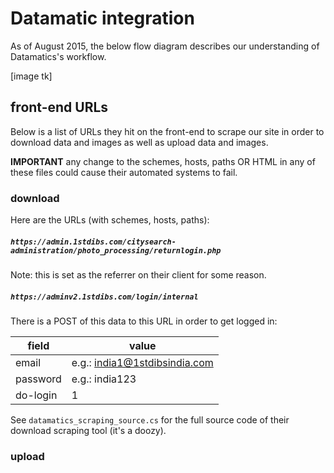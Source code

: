 # Datamatic integration

As of August 2015, the below flow diagram describes our understanding of Datamatics's workflow.

[image tk]

## front-end URLs

Below is a list of URLs they hit on the front-end to scrape our site in order to download data and images as well as upload data and images.

**IMPORTANT** any change to the schemes, hosts, paths OR HTML in any of these files could cause their automated systems to fail.

### download

Here are the URLs (with schemes, hosts, paths):

##### `https://admin.1stdibs.com/citysearch-administration/photo_processing/returnlogin.php`

Note: this is set as the referrer on their client for some reason.

##### `https://adminv2.1stdibs.com/login/internal`

There is a POST of this data to this URL in order to get logged in:

| field    | value                         |
|----------|-------------------------------|
| email    | e.g.: india1@1stdibsindia.com |
| password | e.g.: india123                |
| do-login | 1                             |

See `datamatics_scraping_source.cs` for the full source code of their download scraping tool (it's a doozy).

### upload
